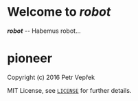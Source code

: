 # Welcome to *robot*

__*robot*__ -- Habemus robot...

# pioneer

Copyright (c) 2016 Petr Vepřek

MIT License, see [`LICENSE`](./LICENSE) for further details.
